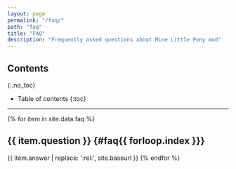 ```yaml
---
layout: page
permalink: "/faq/"
path: "faq"
title: "FAQ"
description: "Frequently asked questions about Mine Little Pony mod"
---
```


## Contents
{:.no_toc}

- Table of contents
{:toc}

---

{% for item in site.data.faq %}
## {{ item.question }} {#faq{{ forloop.index }}}
{{ item.answer | replace: ':rel:', site.baseurl }}
{% endfor %}
